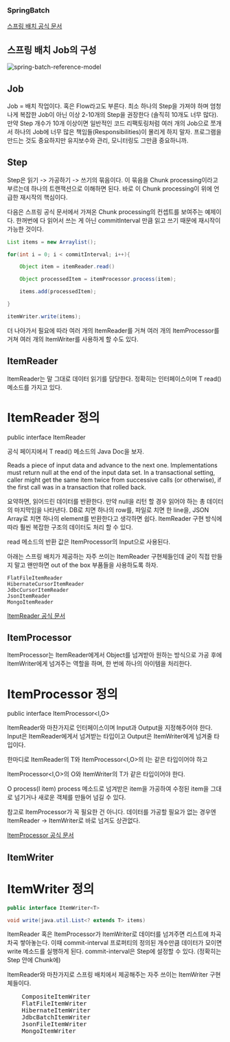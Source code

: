 ### SpringBatch

 [스프링 배치 공식 문서](https://docs.spring.io/spring-batch/trunk/reference/html/index.html)

## 스프링 배치 Job의 구성

![spring-batch-reference-model](https://user-images.githubusercontent.com/19945223/173719948-f60ffed1-3d03-4641-938c-1db2e006d377.png)

## Job
Job = 배치 작업이다. 혹은 Flow라고도 부른다.  최소 하나의 Step을 가져야 하며 엄청나게 복잡한 Job이 아닌 이상 2-10개의 Step을 권장한다 (솔직히 10개도 너무 많다). 만약 Step 개수가 10개 이상이면 일반적인 코드 리팩토링처럼 여러 개의 Job으로 쪼개서 하나의 Job에 너무 많은 책임들(Responsibilities)이 몰리게 하지 말자. 프로그램을 만드는 것도 중요하지만 유지보수와 관리, 모니터링도 그만큼 중요하니까.


## Step
Step은 읽기 -> 가공하기 -> 쓰기의 묶음이다. 이 묶음을 Chunk processing이라고 부르는데 하나의 트랜잭션으로 이해하면 된다. 바로 이 Chunk processing이 위에 언급한 재시작의 핵심이다.

다음은 스프링 공식 문서에서 가져온 Chunk processing의 컨셉트를 보여주는 예제이다. 한꺼번에 다 읽어서 쓰는 게 아닌 commitInterval 만큼 읽고 쓰기 때문에 재시작이 가능한 것이다.

```java
List items = new Arraylist();

for(int i = 0; i < commitInterval; i++){

    Object item = itemReader.read()

    Object processedItem = itemProcessor.process(item);

    items.add(processedItem);

}

itemWriter.write(items);
```

더 나아가서 필요에 따라 여러 개의 ItemReader를 거쳐 여러 개의 ItemProcessor를 거쳐 여러 개의 ItemWriter를 사용하게 할 수도 있다.


## ItemReader
ItemReader는 말 그대로 데이터 읽기를 담당한다. 정확히는 인터페이스이며 T read() 메소드를 가지고 있다.

# ItemReader 정의
public interface ItemReader<T>

공식 페이지에서 T read() 메소드의 Java Doc을 보자.

Reads a piece of input data and advance to the next one. Implementations must return null at the end of the input data set. In a transactional setting, caller might get the same item twice from successive calls (or otherwise), if the first call was in a transaction that rolled back.

요약하면, 읽어드린 데이터를 반환한다. 만약 null을 리턴 할 경우 읽어야 하는 총 데이터의 마지막임을 나타낸다. DB로 치면 하나의 row를, 파일로 치면 한 line을, JSON Array로 치면 하나의 element를 반환한다고 생각하면 쉽다. ItemReader 구현 방식에 따라 훨씬 복잡한 구조의 데이터도 처리 할 수 있다.

read 메소드의 반환 값은 ItemProcessor의 Input으로 사용된다.

아래는 스프링 배치가 제공하는 자주 쓰이는 ItemReader 구현체들인데 굳이 직접 만들지 말고 왠만하면 out of the box 부품들을 사용하도록 하자.

    FlatFileItemReader
    HibernateCursorItemReader
    JdbcCursorItemReader
    JsonItemReader
    MongoItemReader


[ItemReader 공식 문서](https://docs.spring.io/spring-batch/docs/current/api/org/springframework/batch/item/ItemReader.html)
    

## ItemProcessor

ItemProcessor는 ItemReader에게서 Object를 넘겨받아 원하는 방식으로 가공 후에 ItemWriter에게 넘겨주는 역할을 하며, 한 번에 하나의 아이템을 처리한다.

# ItemProcessor 정의
public interface ItemProcessor<I,O>

ItemReader와 마찬가지로 인터페이스이며 Input과 Output을 지정해주어야 한다. Input은 ItemReader에게서 넘겨받는 타입이고 Output은 ItemWriter에게 넘겨줄 타입이다.

한마디로 ItemReader<T>의 T와 ItemProcessor<I,O>의 I는 같은 타입이어야 하고

ItemProcessor<I,O>의 O와 ItemWriter<T>의 T가 같은 타입이어야 한다.


O process(I item)
process 메소드로 넘겨받은 item을 가공하여 수정된 item을 그대로 넘기거나 새로운 객체를 만들어 넘길 수 있다.

참고로 ItemProcessor가 꼭 필요한 건 아니다. 데이터를 가공할 필요가 없는 경우엔 ItemReader -> ItemWriter로 바로 넘겨도 상관없다.


[ItemProcessor 공식 문서](https://docs.spring.io/spring-batch/docs/current/api/org/springframework/batch/item/ItemProcessor.html)
    

## ItemWriter

# ItemWriter 정의
    
```java    
public interface ItemWriter<T>

void write(java.util.List<? extends T> items)
```

ItemReader 혹은 ItemProcessor가 ItemWriter로 데이터를 넘겨주면 리스트에 차곡차곡 쌓아놓는다. 이때 commit-interval 프로퍼티의 정의된 개수만큼 데이터가 모이면 write 메소드를 실행하게 된다. commit-interval은 Step에 설정할 수 있다. (정확히는 Step 안에 Chunk에)

ItemReader와 마찬가지로 스프링 배치에서 제공해주는 자주 쓰이는 ItemWriter 구현체들이다.
<pre>
    CompositeItemWriter 
    FlatFileItemWriter
    HibernateItemWriter
    JdbcBatchItemWriter
    JsonFileItemWriter
    MongoItemWriter
</pre>

[ItemWriter 공식 문서]: (https://docs.spring.io/spring-batch/docs/current/api/org/springframework/batch/item/ItemWriter.html)
